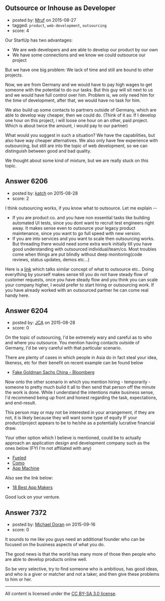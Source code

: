 ## Outsource or Inhouse as Developer

- posted by: [Mruf](https://stackexchange.com/users/3246202/mruf) on 2015-08-27
- tagged: `product`, `web-development`, `outsourcing`
- score: 4

Our StartUp has two advantages:

- We are web developers and are able to develop our product by our own
- We have some connections and we know we could outsource our project

But we have one big problem: We lack of time and still are bound to other projects.

Now, we are from Germany and we would have to pay high wages to get someone with the potential to do our tasks. But this guy will sit next to us and we would have full control over him. Problem is, we only need him for the time of development, after that, we would have no task for him.

We also build up some contacts to partners outside of Germany, which are able to develop way cheaper, then we could do. (Think of it as: If I develop one hour on this project, i will loose one hour on an other, paid project. Which is about twice the amount, i would pay to our partner)

What would you suggest in such a situation? We have the capabilities, but also have way cheaper alternatives. We also only have few experience with outsourcing, but still are into the topic of web development, so we can distinguish between good and bad quality.

We thought about some kind of mixture, but we are really stuck on this topic.


## Answer 6206

- posted by: [katch](https://stackexchange.com/users/3215440/katch) on 2015-08-28
- score: 2

<p>I think outsourcing works, if you know what to outsource. Let me explain --</p>

<ul>
<li>If you are product co. and you have non essential tasks like building automated UI tests, since you dont want to recruit test engineers right away. It makes sense even to outsource your legacy product maintenance, since you want to go full speed with new version.</li>
<li>If you are into services and you want to scale then outsourcing works. But threading there would need some extra work initially till you have good understanding with outsourced individual/team/co.
Most troubles come when things are put blindly without deep monitoring(code reviews, status updates, demos etc...)</li>
</ul>

<p>Here is a <a href="http://smallbiztrends.com/2013/03/why-when-what-how-outsource.html" rel="nofollow">link</a> which talks similar concept of what to outsource etc..
Doing everything by yourself makes sense till you do not have steady flow of customer requests, once you have steady flow and you think you can scale your company higher, I would prefer to start hiring or outsourcing work. If you have already worked with an outsourced partner he can come real handy here.</p>



## Answer 6204

- posted by: [JCA](https://stackexchange.com/users/6822638/jca) on 2015-08-28
- score: 0

<p>On the topic of outsourcing, I'd be extremely wary and careful as to who and where you outsource. You mention having contacts outside of Germany, I'd be very careful with that particular scenario. </p>

<p>There are plenty of cases in which people in Asia do in fact steal your idea, likeness, etc for their benefit on recent example can be found below</p>

<ul>
<li><a href="http://www.bloomberg.com/news/articles/2015-08-27/heard-of-china-s-fake-rolexes-now-there-s-a-fake-goldman-sachs" rel="nofollow">Fake Goldman Sachs China - Bloomberg</a></li>
</ul>

<p>Now onto the other scenario in which you mention hiring - temporarily - someone to pretty much build it all to then send that person off the minute the work is done. While I understand the intentions make business sense, I'd recommend being up front and honest regarding the task, expectations, and end-result.</p>

<p>This person may or may not be interested in your arrangement, if they are not, it is likely because they will want some type of equity IF your product/project appears to be to he/she as a potentially lucrative financial draw.</p>

<p>Your other option which I believe is mentioned, could be to actually approach an application design and development company such as the ones below (FYI I'm not affiliated with any)</p>

<ul>
<li><a href="http://fueled.com" rel="nofollow">Fueled</a></li>
<li><a href="http://www.como.com" rel="nofollow">Como</a></li>
<li><a href="http://www.appmachine.com" rel="nofollow">App Machine</a></li>
</ul>

<p>Also see the link below:</p>

<ul>
<li><a href="http://www.businessnewsdaily.com/4901-best-app-makers-creators.html" rel="nofollow">18 Best App Makers</a></li>
</ul>

<p>Good luck on your venture.</p>



## Answer 7372

- posted by: [Michael Doran](https://stackexchange.com/users/6964956/michael-doran) on 2015-09-16
- score: 0

It sounds to me like you guys need an additional founder who can be focused on the business aspects of what you do.

The good news is that the world has many more of those then people who are able to develop products online well. 

So be very selective, try to find someone who is ambitious, has good ideas, and who is a giver or matcher and not a taker, and then give these problems to him or her.



---

All content is licensed under the [CC BY-SA 3.0 license](https://creativecommons.org/licenses/by-sa/3.0/).
